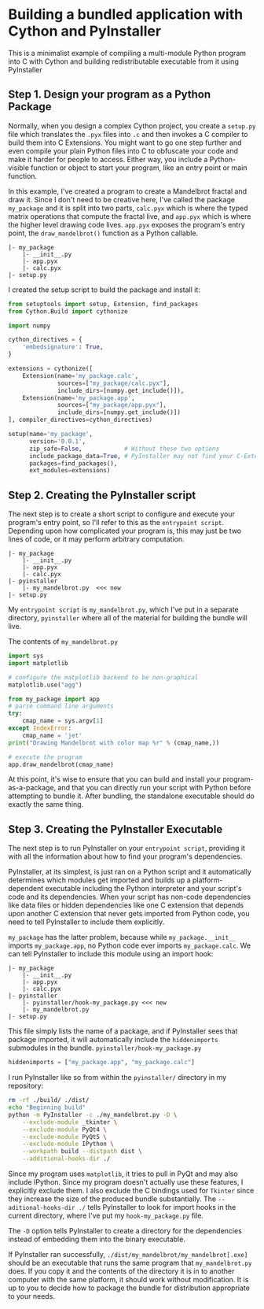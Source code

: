 # Building a bundled application with Cython and PyInstaller
This is a minimalist example of compiling a multi-module Python program into C with Cython and building redistributable executable from it using PyInstaller

## Step 1. Design your program as a Python Package
Normally, when you design a complex Cython project, you create a `setup.py` file which translates the `.pyx` files into `.c` and then invokes a C compiler to build them into C Extensions. You might want to go one step further and even compile your plain Python files into C to obfuscate your code and make it harder for people to access. Either way, you include a Python-visible function or object to start your program, like an entry point or main function.

In this example, I've created a program to create a Mandelbrot fractal and draw it. Since I don't need to be creative here, I've called the package `my_package` and it is split into two parts, `calc.pyx` which is where the typed matrix operations that compute the fractal live, and `app.pyx` which is where the higher level drawing code lives. `app.pyx` exposes the program's entry point, the `draw_mandelbrot()` function as a Python callable.
```
|- my_package
    |- __init__.py
    |- app.pyx
    |- calc.pyx
|- setup.py
```
I created the setup script to build the package and install it:
```python
from setuptools import setup, Extension, find_packages
from Cython.Build import cythonize

import numpy

cython_directives = {
    'embedsignature': True,
}

extensions = cythonize([
    Extension(name='my_package.calc',
              sources=["my_package/calc.pyx"],
              include_dirs=[numpy.get_include()]),
    Extension(name='my_package.app',
              sources=["my_package/app.pyx"],
              include_dirs=[numpy.get_include()])
], compiler_directives=cython_directives)

setup(name='my_package',
      version='0.0.1',
      zip_safe=False,            # Without these two options
      include_package_data=True, # PyInstaller may not find your C-Extensions
      packages=find_packages(),
      ext_modules=extensions)
```

## Step 2. Creating the PyInstaller script
The next step is to create a short script to configure and execute your program's entry point, so I'll refer to this as the `entrypoint script`. Depending upon how complicated your program is, this may just be two lines of code, or it may perform arbitrary computation.

```
|- my_package
    |- __init__.py
    |- app.pyx
    |- calc.pyx
|- pyinstaller
    |- my_mandelbrot.py  <<< new
|- setup.py
```

My `entrypoint script` is `my_mandelbrot.py`, which I've put in a separate directory, `pyinstaller` where all of the material for building the bundle will live.

The contents of `my_mandelbrot.py`
```python
import sys
import matplotlib

# configure the matplotlib backend to be non-graphical
matplotlib.use("agg")

from my_package import app
# parse command line arguments
try:
    cmap_name = sys.argv[1]
except IndexError:
    cmap_name = 'jet'
print("Drawing Mandelbrot with color map %r" % (cmap_name,))

# execute the program
app.draw_mandelbrot(cmap_name)
```

At this point, it's wise to ensure that you can build and install your program-as-a-package, and that you can directly run your script with Python before attempting to bundle it. After bundling, the standalone executable should do exactly the same thing.

## Step 3. Creating the PyInstaller Executable
The next step is to run PyInstaller on your `entrypoint script`, providing it with all the information about how to find your program's dependencies. 

PyInstaller, at its simplest, is just ran on a Python script and it automatically determines which modules get imported and builds up a platform-dependent executable including the Python interpreter and your script's code and its dependencies. When your script has non-code dependencies like data files or hidden dependencies like one C extension that depends upon another C extension that never gets imported from Python code, you need to tell PyInstaller to include them explicitly.

`my_package` has the latter problem, because while `my_package.__init__` imports `my_package.app`, no Python code ever imports `my_package.calc`. We can tell PyInstaller to include this module using an import hook:

```
|- my_package
    |- __init__.py
    |- app.pyx
    |- calc.pyx
|- pyinstaller
    |- pyinstaller/hook-my_package.py <<< new
    |- my_mandelbrot.py
|- setup.py
```

This file simply lists the name of a package, and if PyInstaller sees that package imported, it will automatically include the `hiddenimports` submodules in the bundle.
`pyinstaller/hook-my_package.py`
```python
hiddenimports = ["my_package.app", "my_package.calc"]
```

I run PyInstaller like so from within the `pyinstaller/` directory in my repository:

```bash
rm -rf ./build/ ./dist/
echo "Beginning build"
python -m PyInstaller -c ./my_mandelbrot.py -D \
    --exclude-module _tkinter \
    --exclude-module PyQt4 \
    --exclude-module PyQt5 \
    --exclude-module IPython \
    --workpath build --distpath dist \
    --additional-hooks-dir ./
```
Since my program uses `matplotlib`, it tries to pull in PyQt and may also include IPython. Since my program doesn't actually use these features, I explicitly exclude them. I also exclude the C bindings used for `Tkinter` since they increase the size of the produced bundle substantially. The `--aditional-hooks-dir ./` tells PyInstaller to look for import hooks in the current directory, where I've put my `hook-my_package.py` file.

The `-D` option tells PyInstaller to create a directory for the dependencies instead of embedding them into the binary executable.

If PyInstaller ran successfully, `./dist/my_mandelbrot/my_mandelbrot[.exe]` should be an executable that runs the same program that `my_mandelbrot.py` does. If you copy it and the contents of the directory it is in to another computer with the same platform, it should work without modification. It is up to you to decide how to package the bundle for distribution appropriate to your needs. 

